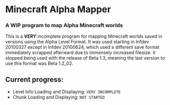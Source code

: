 # Minecraft Alpha Mapper
### A WIP program to map Alpha Minecraft worlds

This is a ***VERY*** incomplete program for mapping Minecraft worlds saved in versions using the Alpha Level Format. It was used starting in Infdev 20100327 except in Infdev 20100624, which used a different save format immediately scrapped afterward due to immensely increased filesize. It stopped being used with the release of Beta 1.3, meaning the last version to use this format was Beta 1.2_02.

## Current progress:
* Level Info Loading and Displaying:  ``VERY INCOMPLETE``
* Chunk Loading and Displaying:  ``NOT STARTED``
